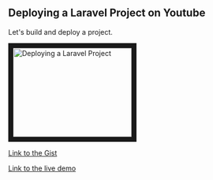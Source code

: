 ## Deploying a Laravel Project on Youtube

Let's build and deploy a project.

<a href="http://www.youtube.com/watch?feature=player_embedded&v=fKYsLjRW1YU
" target="_blank"><img src="http://img.youtube.com/vi/fKYsLjRW1YU/0.jpg" 
alt="Deploying a Laravel Project" width="240" height="180" border="10" /></a>

[Link to the Gist](https://gist.github.com/designatedcoder/122694e1a5f73e17db3c7f11ee5f3562)

[Link to the live demo](https://coders-demo.xyz)
